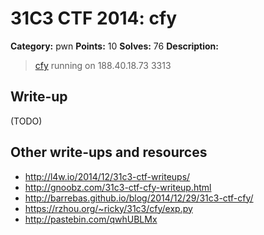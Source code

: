 # 31C3 CTF 2014: cfy

**Category:** pwn
**Points:** 10
**Solves:** 76
**Description:**

> [cfy](cfy) running on 188.40.18.73 3313

## Write-up

(TODO)

## Other write-ups and resources

* <http://l4w.io/2014/12/31c3-ctf-writeups/>
* <http://gnoobz.com/31c3-ctf-cfy-writeup.html>
* <http://barrebas.github.io/blog/2014/12/29/31c3-ctf-cfy/>
* <https://rzhou.org/~ricky/31c3/cfy/exp.py>
* <http://pastebin.com/qwhUBLMx>
